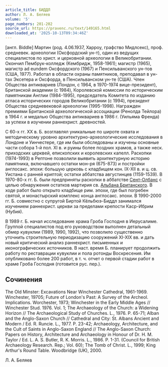 ```yaml
---
article_title: БИДДЛ
author: Л. А. Беляев
volume: '5'
page_numbers: 201-202
source_url: https://pravenc.ru/text/149165.html
downloaded_at: '2025-10-13T09:34:46Z'
---
```


[англ. Biddle] Мартин (род. 4.06.1937, Харроу, графство Мидлсекс), проф. средневек. археологии (Оксфордский ун-т), один из ведущих специалистов по христ. и церковной археологии в Великобритании. Окончил Пембрук-колледж (Кембридж, 1958-1961); магистр (1965), магистр ad eundem Оксфордского (1967) и Пенсильванского ун-тов (США, 1977). Работал в области охраны памятников, преподавал в ун-тах Эксетера и Оксфорда, в Пенсильванском ун-те (США). Член Общества антиквариев (Лондон, с 1964, в 1970-1974 вице-президент), Британской академии (с 1984), Королевской комиссии по историческим памятникам Англии (1984-1995), председатель Комитета по изданию атласа исторических городов Великобритании (с 1994), президент Общества средневековой археологии (1995-1998). Награжден премиями Британской археологической ассоциации (Ренолда Тейлора) в 1964 г. и медалью Общества антиквариев в 1986 г. (Уильяма Френда) за успехи в изучении раннехрист. древностей.

С 60-х гг. XX в. Б. возглавлял уникальные по широте охвата и методическому уровню архитектурно-археологические исследования в Лондоне и Уинчестере, где им были обследованы и изучены основные части собора 1-й пол. XI в. и руины более поздних храмов, а также неск. приходских церквей, епископских и королевских капелл. Раскопки (1974-1993) в Рептоне позволили выявить архитектурную историю памятника, включавшего остатки мон-ря (675-873) и постройки англосакс. эпохи: большую церковь с кладбищем кон. IX-XII в. и ц. св. Уистана с ранней криптой; остатки аббатства августинцев (1159-1539). В 1970-80-х гг. Б. были предприняты раскопки в аббатстве [Сент-Олбанс](https://pravenc.ru/text/Сент-Олбанс.html) с целью обнаружения остатков мартирия св. [Альбана Британского](<https://pravenc.ru/text/АЛЬБАН БРИТАНСКИЙ.html>). В ходе работ было открыто кладбище рим. эпохи, где был погребен святой, и монастырский комплекс конца англосакс. эпохи. В 1990-2000 гг. Б. совместно с супругой Биртой Кёльбюэ-Биддл занимался изучением раннехрист. церкви за пределами крепости Каср-Ибрим (Нубия).

В 1989 г. Б. начал исследование храма Гроба Господня в Иерусалиме. Группой специалистов под его руководством выполнен детальный обмер кувуклии (1989, 1990, 1992), что позволило существенно уточнить строительную периодизацию сооружений XI-XIX вв. и дать новый критический анализ раннехрист. письменных и иконографических источников. В наст. время Б. планирует продолжить работу по реставрации кувуклии и пола ротонды Воскресения. Им опубликовано более 200 работ, в т. ч. отчет о первой стадии работ в храме Гроба Господня (готовится рус. пер.).

## Сочинения

The Old Minster: Excavations Near Winchester Cathedral, 1961-1969. Winchester, 19705; Future of London's Past: A Survey of the Archeol. Implications. Worchester, 1973; Winchester in the Early Middle Ages // Winchester Stud. 1976. Vol. 1; The Archaeology of the Church: a Widening Horizon // The Archaeological Study of Churches. L., 1976. P. 65-71; Alban and the Anglo-Saxon Church // Cathedral and City: St. Albans Ancient and Modern / Ed. R. Runcie. L., 1977. P. 23-42; Archaeology, Architecture, and the Cult of Saints in Anglo-Saxon England // The Anglo-Saxon Church: Papers on History, Architecture and Archaeology in Honour of Dr. H. M. Taylor / Ed. L. A. S. Butler, R. K. Morris. L., 1986. P. 1-31. (Council for British Archaeology Research. Rep.; Vol. 60); The Tomb of Christ. L., 1999; King Arthur's Round Table. Woodbridge (UK), 2000.

Л. А. Беляев
